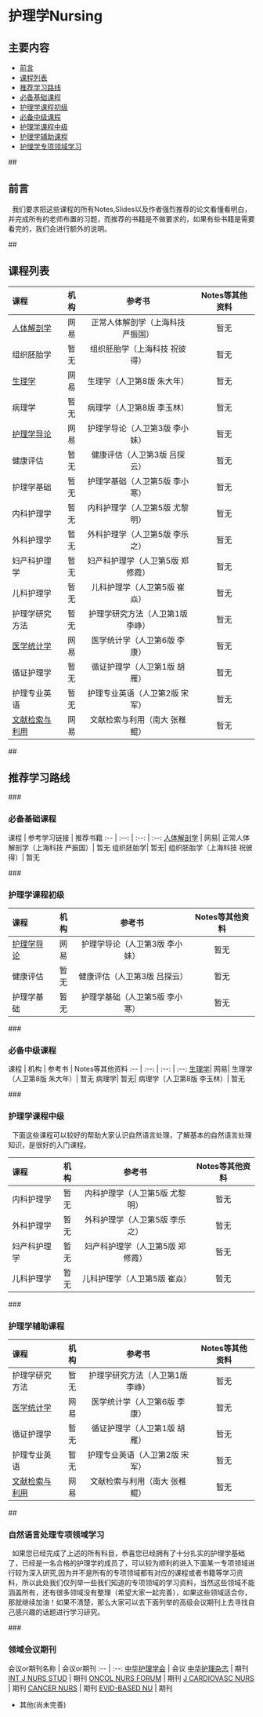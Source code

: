 # 护理学Nursing

## 主要内容
- [前言](#preparation) 
- [课程列表](#curriculum)
- [推荐学习路线](#learning_route)
 - [必备基础课程](#must_basic)
 - [护理学课程初级](#nursing_basic) 
 - [必备中级课程](#must_median)
 - [护理学课程中级](#nursing_median)  
 - [护理学辅助课程](#nursing_supp)  
 
- [护理学专项领域学习](#special_learning)

##<h2 id="preparation">前言</h2>
   我们要求把这些课程的所有Notes,Slides以及作者强烈推荐的论文看懂看明白，并完成所有的老师布置的习题，而推荐的书籍是不做要求的，如果有些书籍是需要看完的，我们会进行额外的说明。

##<h2 id="curriculum">课程列表</h2>

课程 | 机构 | 参考书 | Notes等其他资料
:-- | :--: | :--: | :--:
[人体解剖学](http://open.163.com/movie/2011/12/F/P/M7KV7F6L7_M7M2UDSFP.html) |	网易|	正常人体解剖学（上海科技 严振国）|	暂无
组织胚胎学|	暂无|	组织胚胎学（上海科技 祝彼得）|	暂无
[生理学](http://open.163.com/movie/2013/8/I/L/M98EV0RCC_M98P15OIL.html)|	网易|	生理学（人卫第8版 朱大年）|	暂无
病理学|	暂无|	病理学（人卫第8版 李玉林）|	暂无
[护理学导论](http://open.163.com/movie/2015/8/H/E/MAUUIHRGE_MAV6ECLHE.html)|	网易|	护理学导论（人卫第3版 李小妹）|	暂无
健康评估|	暂无|	健康评估（人卫第3版 吕探云）|	暂无
护理学基础|	暂无|	护理学基础（人卫第5版 李小寒）|	暂无
内科护理学|	暂无|	内科护理学（人卫第5版 尤黎明）|	暂无
外科护理学|	暂无|	外科护理学（人卫第5版 李乐之）|	暂无
妇产科护理学|	暂无|	妇产科护理学（人卫第5版 郑修霞）|	暂无
儿科护理学|	暂无|	儿科护理学（人卫第5版 崔焱）|	暂无
护理学研究方法|	暂无|	护理学研究方法（人卫第1版 李峥）|	暂无
[医学统计学](http://study.163.com/course/introduction/1003118012.htm#/courseDetail)|	网易|	医学统计学（人卫第6版 李康）|	暂无
循证护理学|	暂无|	循证护理学（人卫第1版 胡雁）|	暂无
护理专业英语|	暂无|	护理专业英语（人卫第2版 宋军）|	暂无
[文献检索与利用](http://study.163.com/course/introduction/348001.htm#/courseDetail)|	网易|	文献检索与利用（南大 张稚鲲）|	暂无

##<h2 id="learning_route">推荐学习路线</h2>

###<h3 id="must_basic">必备基础课程</h3>

课程 | 参考学习链接 | 推荐书籍
:-- | :--: | :--: | :--:
[人体解剖学](http://open.163.com/movie/2011/12/F/P/M7KV7F6L7_M7M2UDSFP.html) |	网易|	正常人体解剖学（上海科技 严振国）|	暂无
组织胚胎学|	暂无|	组织胚胎学（上海科技 祝彼得）|	暂无


###<h3 id="nursing_basic">护理学课程初级</h3>

课程 | 机构 | 参考书 | Notes等其他资料
:-- | :--: | :--: | :--:
[护理学导论](http://open.163.com/movie/2015/8/H/E/MAUUIHRGE_MAV6ECLHE.html)|	网易|	护理学导论（人卫第3版 李小妹）|	暂无
健康评估|	暂无|	健康评估（人卫第3版 吕探云）|	暂无
护理学基础|	暂无|	护理学基础（人卫第5版 李小寒）|	暂无

###<h3 id="must_median">必备中级课程</h3>
课程 | 机构 | 参考书 | Notes等其他资料
:-- | :--: | :--: | :--:
[生理学](http://open.163.com/movie/2013/8/I/L/M98EV0RCC_M98P15OIL.html)|	网易|	生理学（人卫第8版 朱大年）|	暂无
病理学|	暂无|	病理学（人卫第8版 李玉林）|	暂无

###<h3 id="nursing_median">护理学课程中级</h3>
   下面这些课程可以较好的帮助大家认识自然语言处理，了解基本的自然语言处理知识，是很好的入门课程。
   
课程 | 机构 | 参考书 | Notes等其他资料
:-- | :--: | :--: | :--:
内科护理学|	暂无|	内科护理学（人卫第5版 尤黎明）|	暂无
外科护理学|	暂无|	外科护理学（人卫第5版 李乐之）|	暂无
妇产科护理学|	暂无|	妇产科护理学（人卫第5版 郑修霞）|	暂无
儿科护理学|	暂无|	儿科护理学（人卫第5版 崔焱）|	暂无


###<h3 id="nursing_supp">护理学辅助课程</h3>
  
课程 | 机构 | 参考书 | Notes等其他资料
:-- | :--: | :--: | :--:
护理学研究方法|	暂无|	护理学研究方法（人卫第1版 李峥）|	暂无
[医学统计学](http://study.163.com/course/introduction/1003118012.htm#/courseDetail)|	网易|	医学统计学（人卫第6版 李康）|	暂无
循证护理学|	暂无|	循证护理学（人卫第1版 胡雁）|	暂无
护理专业英语|	暂无|	护理专业英语（人卫第2版 宋军）|	暂无
[文献检索与利用](http://study.163.com/course/introduction/348001.htm#/courseDetail)|	网易|	文献检索与利用（南大 张稚鲲）|	暂无


##<h3 id="special_learning">自然语言处理专项领域学习</h3>
   如果您已经完成了上述的所有科目，恭喜您已经拥有了十分扎实的护理学基础了，已经是一名合格的护理学的成员了，可以较为顺利的进入下面某一专项领域进行较为深入研究,因为并不是所有的专项领域都有对应的课程或者书籍等学习资料，所以此处我们仅列举一些我们知道的专项领域的学习资料，当然这些领域不能涵盖所有，还有很多领域没有整理（希望大家一起完善），如果这些领域适合你，那就继续加油！如果不清楚，那么大家可以去下面列举的高级会议期刊上去寻找自己感兴趣的话题进行学习研究。 

###<h3 id="special_learning_data">领域会议期刊</h3>
会议or期刊名称 | 会议or期刊
:-- | :--: 
[中华护理学会](http://www.cna-cast.org.cn/) | 会议
[中华护理杂志](http://www.zhhlzzs.com/) | 期刊
[INT J NURS STUD](http://www.journalofnursingstudies.com/) | 期刊
[ONCOL NURS FORUM](https://onf.ons.org/) | 期刊
[J CARDIOVASC NURS](http://journals.lww.com/jcnjournal/) | 期刊
[CANCER NURS](http://journals.lww.com/cancernursingonline/) | 期刊
[EVID-BASED NU](http://ebn.bmj.com/) | 期刊
- 其他(尚未完善)





